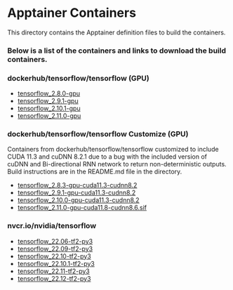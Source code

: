 # Apptainer Containers 

This directory contains the Apptainer definition files to build the containers.

### Below is a list of the containers and links to download the build containers.

### dockerhub/tensorflow/tensorflow (GPU)

* [tensorflow_2.8.0-gpu](https://object.cloud.sdsc.edu:443/v1/AUTH_da4962d3368042ac8337e2dfdd3e7bf3/singularity/docker_hub/tensorflow_2.8.0-gpu-1.0.0.sif)
* [tensorflow_2.9.1-gpu](https://object.cloud.sdsc.edu:443/v1/AUTH_da4962d3368042ac8337e2dfdd3e7bf3/singularity/docker_hub/tensorflow_2.9.1-gpu-1.0.0.sif)
* [tensorflow_2.10.1-gpu](https://object.cloud.sdsc.edu:443/v1/AUTH_da4962d3368042ac8337e2dfdd3e7bf3/singularity/docker_hub/tensorflow_2.10.1-gpu-1.0.0.sif)
* [tensorflow_2.11.0-gpu](https://object.cloud.sdsc.edu:443/v1/AUTH_da4962d3368042ac8337e2dfdd3e7bf3/singularity/docker_hub/tensorflow_2.11.0-gpu-1.0.0.sif)

### dockerhub/tensorflow/tensorflow Customize (GPU)

Containers from dockerhub/tensorflow/tensorflow customized to include CUDA 11.3 and cuDNN 8.2.1 due to a bug with the included version of cuDNN and Bi-directional RNN network to return non-deterministic outputs. Build instructions are in the README.md file in the directory.

* [tensorflow_2.8.3-gpu-cuda11.3-cudnn8.2](https://object.cloud.sdsc.edu:443/v1/AUTH_da4962d3368042ac8337e2dfdd3e7bf3/singularity/docker_hub/custom/tensorflow_2.8.3-gpu-cuda11.3-cudnn8.2.sif)
* [tensorflow_2.9.1-gpu-cuda11.3-cudnn8.2](https://object.cloud.sdsc.edu:443/v1/AUTH_da4962d3368042ac8337e2dfdd3e7bf3/singularity/docker_hub/custom/tensorflow_2.9.1-gpu-cuda11.3-cudnn8.2.sif)
* [tensorflow_2.10.0-gpu-cuda11.3-cudnn8.2](https://object.cloud.sdsc.edu:443/v1/AUTH_da4962d3368042ac8337e2dfdd3e7bf3/singularity/docker_hub/custom/tensorflow_2.10.0-gpu-cuda11.3-cudnn8.2.sif)
* [tensorflow_2.11.0-gpu-cuda11.8-cudnn8.6.sif](https://object.cloud.sdsc.edu:443/v1/AUTH_da4962d3368042ac8337e2dfdd3e7bf3/singularity/docker_hub/custom/tensorflow_2.11.0-gpu-cuda11.8-cudnn8.6.sif)

### nvcr.io/nvidia/tensorflow

* [tensorflow_22.06-tf2-py3](https://object.cloud.sdsc.edu:443/v1/AUTH_da4962d3368042ac8337e2dfdd3e7bf3/singularity/ngc/tensorflow_22.06-tf2-py3.sif)
* [tensorflow_22.09-tf2-py3](https://object.cloud.sdsc.edu:443/v1/AUTH_da4962d3368042ac8337e2dfdd3e7bf3/singularity/ngc/tensorflow_22.09-tf2-py3.sif)
* [tensorflow_22.10-tf2-py3](https://object.cloud.sdsc.edu:443/v1/AUTH_da4962d3368042ac8337e2dfdd3e7bf3/singularity/ngc/tensorflow_22.10-tf2-py3.sif)
* [tensorflow_22.10.1-tf2-py3](https://object.cloud.sdsc.edu:443/v1/AUTH_da4962d3368042ac8337e2dfdd3e7bf3/singularity/ngc/tensorflow_22.10.1-tf2-py3.sif)
* [tensorflow_22.11-tf2-py3](https://object.cloud.sdsc.edu:443/v1/AUTH_da4962d3368042ac8337e2dfdd3e7bf3/singularity/ngc/tensorflow_22.11-tf2-py3.sif)
* [tensorflow_22.12-tf2-py3](https://object.cloud.sdsc.edu:443/v1/AUTH_da4962d3368042ac8337e2dfdd3e7bf3/singularity/ngc/tensorflow_22.12-tf2-py3.sif)